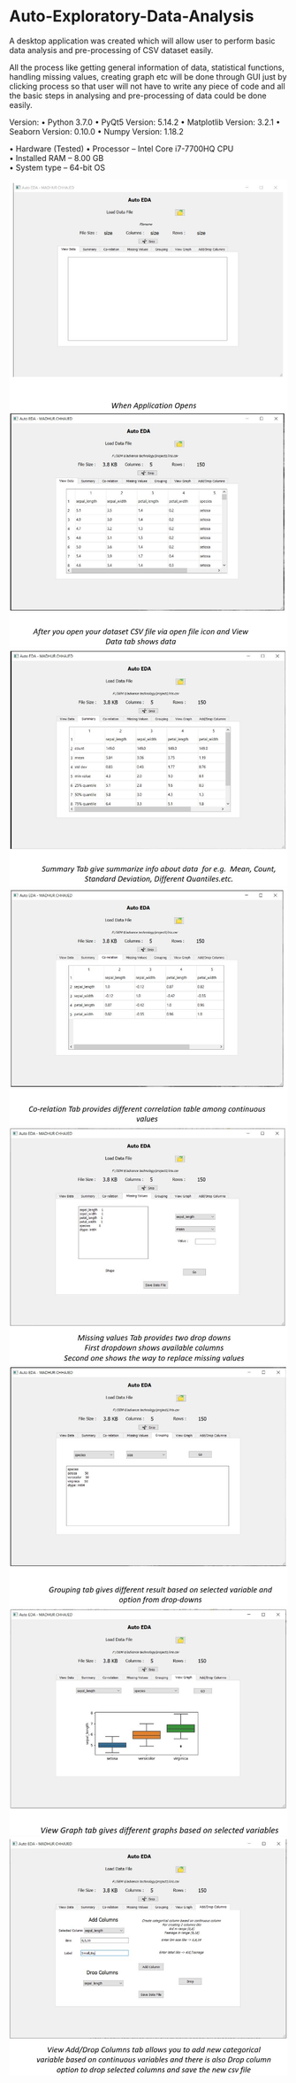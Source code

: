 # Auto-Exploratory-Data-Analysis
A desktop application was created which will allow user to perform basic data analysis and pre-processing of CSV dataset easily.

 All the process like getting general information of data, statistical functions, handling missing values, creating graph etc will be done through GUI just by clicking process so that user will not have to write any piece of code and all the basic steps in analysing and pre-processing of data could be done easily.
 
 Version: 
 • Python 3.7.0
 • PyQt5 Version: 5.14.2
 • Matplotlib Version: 3.2.1
 • Seaborn Version: 0.10.0
 • Numpy Version: 1.18.2

 
   • Hardware  (Tested)
           • Processor – Intel Core i7-7700HQ CPU  
           • Installed RAM – 8.00 GB  
           • System type – 64-bit OS
           


<p align="center">
  <img src="images/1.JPG" >
 <img src="images/2.JPG">
<img src="images/3.JPG">
<img src="images/4.JPG" >
<img src="images/5.JPG">
<img src="images/6.JPG" >
<img src="images/7.JPG">
<img src="images/8.JPG" >

</p>
